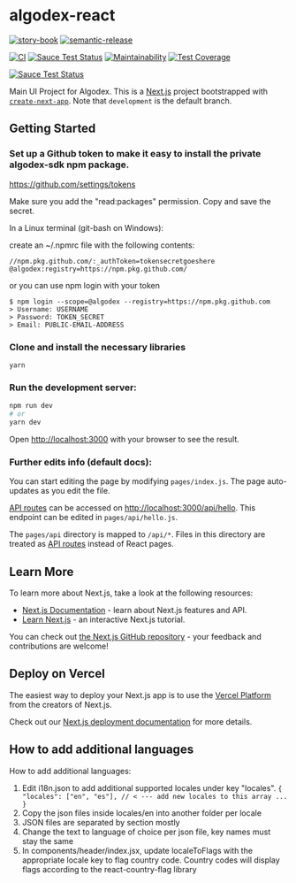 # algodex-react

[![story-book](https://raw.githubusercontent.com/storybookjs/brand/master/badge/badge-storybook.svg)](https://www.chromatic.com/builds?appId=60b0bd43c7a26d003be10f53)
[![semantic-release](https://img.shields.io/badge/%20%20%F0%9F%93%A6%F0%9F%9A%80-semantic--release-e10079.svg)](https://github.com/semantic-release/semantic-release)

[![CI](https://github.com/algodex/algodex-react/actions/workflows/ci.yml/badge.svg)](https://github.com/algodex/algodex-react/actions/workflows/ci.yml)
[![Sauce Test Status](https://app.saucelabs.com/buildstatus/algodex?auth=a575d8742c484fe2f6006e9bf6c1022c)](https://app.saucelabs.com/u/algodex)
[![Maintainability](https://api.codeclimate.com/v1/badges/f9008846c3425fe77dc7/maintainability)](https://codeclimate.com/repos/624385d6658c406f70000ff2/maintainability)
[![Test Coverage](https://api.codeclimate.com/v1/badges/f9008846c3425fe77dc7/test_coverage)](https://codeclimate.com/repos/624385d6658c406f70000ff2/test_coverage)

[![Sauce Test Status](https://app.saucelabs.com/browser-matrix/algodex.svg?auth=a575d8742c484fe2f6006e9bf6c1022c)](https://app.saucelabs.com/u/algodex)

Main UI Project for Algodex. This is a [Next.js](https://nextjs.org/) project bootstrapped with [`create-next-app`](https://github.com/vercel/next.js/tree/canary/packages/create-next-app). Note that `development` is the default branch.

## Getting Started

### Set up a Github token to make it easy to install the private algodex-sdk npm package.

https://github.com/settings/tokens

Make sure you add the "read:packages" permission.
Copy and save the secret.

In a Linux terminal (git-bash on Windows):

create an ~/.npmrc file with the following contents:
```
//npm.pkg.github.com/:_authToken=tokensecretgoeshere
@algodex:registry=https://npm.pkg.github.com/
```
or you can use npm login with your token
```
$ npm login --scope=@algodex --registry=https://npm.pkg.github.com
> Username: USERNAME
> Password: TOKEN_SECRET
> Email: PUBLIC-EMAIL-ADDRESS
```

### Clone and install the necessary libraries

```
yarn
```

### Run the development server:

```bash
npm run dev
# or
yarn dev
```

Open [http://localhost:3000](http://localhost:3000) with your browser to see the result.

### Further edits info (default docs):

You can start editing the page by modifying `pages/index.js`. The page auto-updates as you edit the file.

[API routes](https://nextjs.org/docs/api-routes/introduction) can be accessed on [http://localhost:3000/api/hello](http://localhost:3000/api/hello). This endpoint can be edited in `pages/api/hello.js`.

The `pages/api` directory is mapped to `/api/*`. Files in this directory are treated as [API routes](https://nextjs.org/docs/api-routes/introduction) instead of React pages.

## Learn More

To learn more about Next.js, take a look at the following resources:

- [Next.js Documentation](https://nextjs.org/docs) - learn about Next.js features and API.
- [Learn Next.js](https://nextjs.org/learn) - an interactive Next.js tutorial.

You can check out [the Next.js GitHub repository](https://github.com/vercel/next.js/) - your feedback and contributions are welcome!

## Deploy on Vercel

The easiest way to deploy your Next.js app is to use the [Vercel Platform](https://vercel.com/new?utm_medium=default-template&filter=next.js&utm_source=create-next-app&utm_campaign=create-next-app-readme) from the creators of Next.js.

Check out our [Next.js deployment documentation](https://nextjs.org/docs/deployment) for more details.


## How to add additional languages
How to add additional languages:

1. Edit i18n.json to add additional supported locales under key "locales".
`
{
  "locales": ["en", "es"], // < --- add new locales to this array
   ...
}
`
2. Copy the json files inside locales/en into another folder per locale
3. JSON files are separated by section mostly
4. Change the text to language of choice per json file, key names must stay the same
5. In components/header/index.jsx, update localeToFlags with the appropriate locale key to flag country code. Country codes will display flags according to the react-country-flag library

